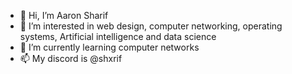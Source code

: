 - 👋 Hi, I’m Aaron Sharif
- 👀 I’m interested in web design, computer networking, operating systems, Artificial intelligence and data science
- 🌱 I’m currently learning computer networks
- 📫 My discord is @shxrif

